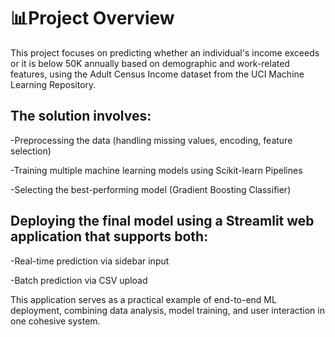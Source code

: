# 📊**Project Overview**

This project focuses on predicting whether an individual's income exceeds or it is below 50K annually based on demographic and work-related features, using the Adult Census Income dataset from the UCI Machine Learning Repository.

## The solution involves:
-Preprocessing the data (handling missing values, encoding, feature selection)

-Training multiple machine learning models using Scikit-learn Pipelines

-Selecting the best-performing model (Gradient Boosting Classifier)

## Deploying the final model using a Streamlit web application that supports both:
-Real-time prediction via sidebar input

-Batch prediction via CSV upload

This application serves as a practical example of end-to-end ML deployment, combining data analysis, model training, and user interaction in one cohesive system.
